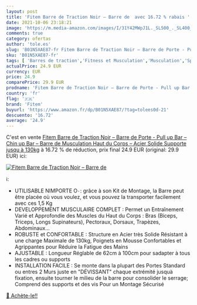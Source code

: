 ```yaml
---
layout: post
title: 'Fitem Barre de Traction Noir – Barre de  avec 16.72 % rabais '
date: 2021-10-06 23:18:21
image: 'https://m.media-amazon.com/images/I/31Y42MWpJ1L._SL500_._SL400_.jpg'
comments: true
category: ofertas
author: 'tole.es'
slug: 'B01N5XAE87-fr Fitem Barre de Traction Noir – Barre de Porte - Pull up...'
sku: 'B01N5XAE87-fr'
tags: [ 'Barres de traction','Fitness et Musculation','Musculation','Sports et Loisirs','fitem', ]
actualPrice: 24.9 EUR
currency: EUR
price: 24.9
comparePrice: 29.9 EUR
prodname: 'Fitem Barre de Traction Noir – Barre de Porte - Pull up Bar – Chin up Bar – Barre de Musculation Haut du Corps – Acier Solide Supporte jusqu à 130kg'
country: 'fr'
flag: '🇫🇷'
brand: 'Fitem'
buyurl: 'https://www.amazon.fr/dp/B01N5XAE87/?tag=tolees0d-21'
descuento: '16.72'
average: '24.9'
---
```


C'est en vente [Fitem Barre de Traction Noir – Barre de Porte - Pull up Bar – Chin up Bar – Barre de Musculation Haut du Corps – Acier Solide Supporte jusqu à 130kg](https://www.amazon.fr/dp/B01N5XAE87/?tag=tolees0d-21)  à  16.72 % de réduction, prix final  24.9 EUR (original: 29.9 EUR) ici:

[![Fitem Barre de Traction Noir – Barre de ](https://m.media-amazon.com/images/I/31Y42MWpJ1L._SL500_._SL400_.jpg)](https://www.amazon.fr/dp/B01N5XAE87/?tag=tolees0d-21)

ℹ️:

- UTILISABLE NIMPORTE O٠: grâce à son Kit de Montage, la Barre peut être placée où vous voulez, et vous pouvez la transporter facilement avec ces 1,5 Kg
- DEVELOPPEMENT MUSCULAIRE COMPLET : Permet un Entraînement Varié et Approfondie des Muscles du Haut du Corps : Bras (Biceps, Triceps, Longs Supinateurs), Pectoraux, Dorsaux, Trapèzes, Abdominaux...
- ROBUSTE et CONFORTABLE : Structure en Acier très Solide Résistant à une charge Maximale de 130kg, Poignets en Mousse Confortables et Agrippantes pour Réduire la Fatigue des Mains
- AJUSTABLE : Longueur Réglable de 62cm à 100cm pour sadapter à tous les cadres ou supports
- INSTALLATION FACILE : Se monte dans la plupart des Portes Standard ou entres 2 Murs juste en "DÉVISSANT" chaque extrémité jusquà fixation, ensuite tourner le milieu de la barre pour consolider le serrage; Comprend des supports et des vis Pour un Montage Sécurisé

[🛒 Achète-le!!](https://www.amazon.fr/dp/B01N5XAE87/?tag=tolees0d-21)
